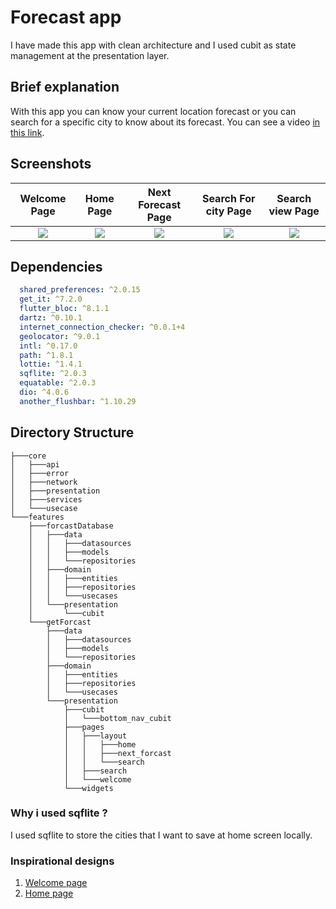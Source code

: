 # **Forecast app**

I have made this app with clean architecture and I used cubit as state management at the presentation layer.

## Brief explanation

With this app you can know your current location forecast or you can search for a specific city to know about its forecast. You can see a video [in this link](https://drive.google.com/drive/folders/14vNogiX-oLrAu958Bxm9Qx3aVG7NA9YY?usp=sharing).


## Screenshots

  Welcome Page                 |   Home Page        |  Next Forecast Page | Search For city Page | Search view Page
:-------------------------:|:-------------------------:|:-------------------------:|:-------------------------:|:-------------------------:
![](https://github.com/MOHAB28/algoriza_phase_2/blob/master/screenshoots/1.jpg?raw=true)|![](https://github.com/MOHAB28/algoriza_phase_2/blob/master/screenshoots/2.jpg?raw=true)|![](https://github.com/MOHAB28/algoriza_phase_2/blob/master/screenshoots/3.jpg?raw=true)|![](https://github.com/MOHAB28/algoriza_phase_2/blob/master/screenshoots/4.jpg?raw=true)|![](https://github.com/MOHAB28/algoriza_phase_2/blob/master/screenshoots/5.jpg?raw=true)

## Dependencies

```yaml
  shared_preferences: ^2.0.15
  get_it: ^7.2.0
  flutter_bloc: ^8.1.1
  dartz: ^0.10.1
  internet_connection_checker: ^0.0.1+4
  geolocator: ^9.0.1
  intl: ^0.17.0
  path: ^1.8.1
  lottie: ^1.4.1
  sqflite: ^2.0.3
  equatable: ^2.0.3
  dio: ^4.0.6
  another_flushbar: ^1.10.29
```

## Directory Structure

```
├───core
│   ├───api
│   ├───error
│   ├───network
│   ├───presentation
│   ├───services
│   └───usecase
└───features
    ├───forcastDatabase
    │   ├───data
    │   │   ├───datasources
    │   │   ├───models
    │   │   └───repositories
    │   ├───domain
    │   │   ├───entities
    │   │   ├───repositories
    │   │   └───usecases
    │   └───presentation
    │       └───cubit
    └───getForcast
        ├───data
        │   ├───datasources
        │   ├───models
        │   └───repositories
        ├───domain
        │   ├───entities
        │   ├───repositories
        │   └───usecases
        └───presentation
            ├───cubit
            │   └───bottom_nav_cubit
            ├───pages
            │   ├───layout
            │   │   ├───home
            │   │   ├───next_forcast
            │   │   └───search
            │   ├───search
            │   └───welcome
            └───widgets
```

### Why i used sqflite ?

I used sqflite to store the cities that I want to save at home screen locally.

### Inspirational designs

1. [Welcome page](https://dribbblecom/shots16361858-Weather-Forecast-Mobile-applcation/attachments/9054245?mode=media)
2. [Home page](https://dribbble.comshots/15736238/attachments/7539550mode=media)